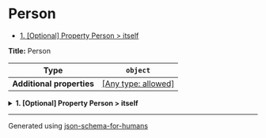 # Person

- [1. [Optional] Property Person > itself](#itself)

**Title:** Person

| Type                      | `object`                                                                  |
| ------------------------- | ------------------------------------------------------------------------- |
| **Additional properties** | [[Any type: allowed]](# "Additional Properties of any type are allowed.") |

<details>
<summary><strong> <a name="itself"></a>1. [Optional] Property Person > itself</strong>  

</summary>
<blockquote>

| Type                      | `object`                                                                  |
| ------------------------- | ------------------------------------------------------------------------- |
| **Additional properties** | [[Any type: allowed]](# "Additional Properties of any type are allowed.") |
| **Same definition as**    | [Person](#root)                                                           |

</blockquote>
</details>

----------------------------------------------------------------------------------------------------------------------------
Generated using [json-schema-for-humans](https://github.com/coveooss/json-schema-for-humans)